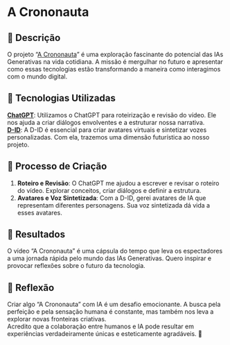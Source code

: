 # A Crononauta

## 📒 Descrição
O projeto “[A Crononauta](/exemplos/a_crononauta.mp4)” é uma exploração fascinante do potencial das IAs Generativas na vida cotidiana. 
A missão é mergulhar no futuro e apresentar como essas tecnologias estão transformando a maneira como interagimos com o mundo digital.

## 🤖 Tecnologias Utilizadas
**[ChatGPT](https://chat.openai.com)**: Utilizamos o ChatGPT para roteirização e revisão do vídeo. Ele nos ajuda a criar diálogos envolventes e a estruturar nossa narrativa.\
**[D-ID](https://www.d-id.com)**: A D-ID é essencial para criar avatares virtuais e sintetizar vozes personalizadas. Com ela, trazemos uma dimensão futurística ao nosso projeto.

## 🧐 Processo de Criação
1. **Roteiro e Revisão**: O ChatGPT me ajudou a escrever e revisar o roteiro do vídeo. Explorar conceitos, criar diálogos e definir a estrutura.
2. **Avatares e Voz Sintetizada**: Com a D-ID, gerei avatares de IA que representam diferentes personagens. Sua voz sintetizada dá vida a esses avatares.

## 🚀 Resultados
O vídeo “A Crononauta” é uma cápsula do tempo que leva os espectadores a uma jornada rápida pelo mundo das IAs Generativas.
Quero inspirar e provocar reflexões sobre o futuro da tecnologia.

## 💭 Reflexão
Criar algo “A Crononauta” com IA é um desafio emocionante. A busca pela perfeição e pela sensação humana é constante, mas também nos leva a explorar novas fronteiras criativas.\
Acredito que a colaboração entre humanos e IA pode resultar em experiências verdadeiramente únicas e esteticamente agradáveis. 🌟
